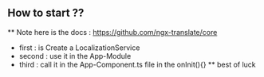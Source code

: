 ## How to start  ??
** Note here is the docs : https://github.com/ngx-translate/core
- first : is Create a LocalizationService
- second : use it in the App-Module
- third : call it in the App-Component.ts file in the onInit(){}
** best of luck 
